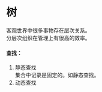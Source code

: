 # 树

客观世界中很多事物存在层次关系。  
分层次组织在管理上有很高的效率。

#### 查找：
<ol>
<li>静态查找</li>
集合中记录是固定的。如静态查找。
<li>动态查找</li>

</ol>